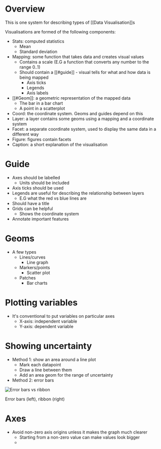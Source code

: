 # Overview
This is one system for describing types of [[Data Visualisation]]s

Visualisations are formed of the following components:
- Stats: computed statistics
	- Mean
	- Standard deviation
- Mapping: some function that takes data and creates visual values
	- Contains a scale (E.G a function that converts any number to the range 0..1)
	- Should contain a [[#guide]] - visual tells for what and how data is being mapped
		- Axis ticks
		- Legends
		- Axis labels
- [[#Geom]]: a geometric representation of the mapped data
	- The bar in a bar chart
	- A point in a scatterplot
- Coord: the coordinate system. Geoms and guides depend on this
- Layer: a layer contains some geoms using a mapping and a coordinate system
- Facet: a separate coordinate system, used to display the same data in a different way
- Figure: figures contain facets
- Caption: a short explanation of the visualisation

# Guide
- Axes should be labelled
	- Units should be included
- Axis ticks should be used
- Legends are useful for describing the relationship between layers
	- E.G what the red vs blue lines are
- Should have a title
- Grids can be helpful
	- Shows the coordinate system
- Annotate important features

# Geoms
- A few types
	- Lines/curves
		- Line graph
	- Markers/points
		- Scatter plot
	- Patches
		- Bar charts

# Plotting variables
- It's conventional to put variables on particular axes
	- X-axis: independent variable
	- Y-axis: dependent variable

# Showing uncertainty
- Method 1: show an area around a line plot
	- Mark each datapoint
	- Draw a line between them
	- Add an area geom for the range of uncertainty
- Method 2: error bars

![Error bars vs ribbon](https://images.squarespace-cdn.com/content/v1/5a07c63e18b27d4c1ef5e91d/1511639238973-23RAF1PUG5Z98IAOIMM2/before_and_after_error_bands.png)

Error bars (left), ribbon (right)

# Axes
- Avoid non-zero axis origins unless it makes the graph much clearer
	- Starting from a non-zero value can make values look bigger
	- 